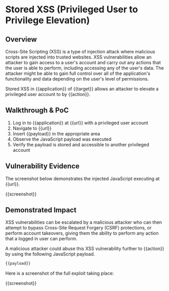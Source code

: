 # Stored XSS (Privileged User to Privilege Elevation)

## Overview

Cross-Site Scripting (XSS) is a type of injection attack where malicious scripts are injected into trusted websites. XSS vulnerabilities allow an attacker to gain access to a user's account and carry out any actions that the user is able to perform, including accessing any of the user's data. The attacker might be able to gain full control over all of the application's functionality and data depending on the user's level of permissions.

Stored XSS in {{application}} of {{target}} allows an attacker to elevate a privileged user account to by {{action}}.

## Walkthrough & PoC

1. Log in to {{application}} at {{url}} with a privileged user account
1. Navigate to {{url}}
1. Insert {{payload}} in the appropriate area
1. Observe the JavaScript payload was executed
1. Verify the payload is stored and accessible to another privileged account

## Vulnerability Evidence

The screenshot below demonstrates the injected JavaScript executing at {{url}}.

{{screenshot}}

## Demonstrated Impact

XSS vulnerabilities can be escalated by a malicious attacker who can then attempt to bypass Cross-Site Request Forgery (CSRF) protections, or perform account takeovers, giving them the ability to perform any action that a logged in user can perform.

A malicious attacker could abuse this XSS vulnerability further to {{action}} by using the following JavaScript payload.

```javascript
{{payload}}
```

Here is a screenshot of the full exploit taking place:

{{screenshot}}
